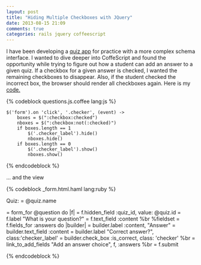 ```yaml
---
layout: post
title: "Hiding Multiple Checkboxes with JQuery"
date: 2013-08-15 21:09
comments: true
categories: rails jquery coffeescript
---
```


<p>I have been developing a <a href='https://github.com/iacutone/new-quiz'>quiz app</a> for practice with a more complex schema interface.  I wanted to dive deeper into CoffeScript and found the opportunity while trying to figure out how a student can add an answer to a given quiz.  If a checkbox for a given answer is checked, I wanted the remaining checkboxes to disappear.  Also, if the student checked the incorrect box, the browser should render all checkboxes again.  Here is my <a href='https://gist.github.com/iacutone/c28e8fa1324f82b508e0'>code.</a></p>

{% codeblock questions.js.coffee lang:js %}

	$('form').on 'click', '.checker', (event) ->
		boxes = $(":checkbox:checked")
		nboxes = $(":checkbox:not(:checked)")
		if boxes.length == 1
			$('.checker_label').hide()
			nboxes.hide()
		if boxes.length == 0
			$('.checker_label').show()
			nboxes.show()

{% endcodeblock %}

<p>... and the view</p>

{% codeblock _form.html.haml lang:ruby %}

Quiz:
= @quiz.name

= form_for @question do |f|
	= f.hidden_field :quiz_id, value: @quiz.id
	= f.label "What is your question?"
	= f.text_field :content
	%br
	%fieldset
		= f.fields_for :answers do |builder|
			= builder.label :content, "Answer"
			= builder.text_field :content
			= builder.label "Correct answer?", class:'checker_label'
			= builder.check_box :is_correct, class: 'checker'
		%br
	= link_to_add_fields "Add an answer choice", f, :answers
	%br
	= f.submit

{% endcodeblock %}



